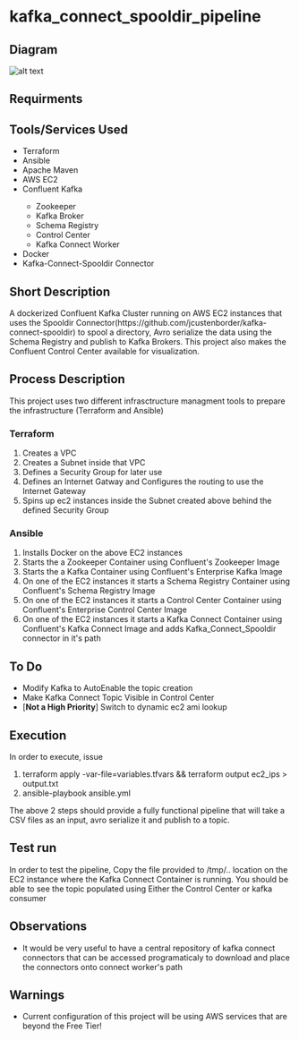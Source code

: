 # kafka_connect_spooldir_pipeline
<h2>
  Diagram
</h2>

![alt text](https://github.com/tigstep/flume_kafka/blob/master/diagrams/kafka_connect_spooldir.jpg)
<h2>
  Requirments
</h2>
<h2>
  Tools/Services Used
</h2>
<ul>
  <li>Terraform</li>
  <li>Ansible</li>
  <li>Apache Maven</li>
  <li>AWS EC2</li>
  <li>Confluent Kafka</li>
    <ul>
      <li>Zookeeper</li>
      <li>Kafka Broker</li>
      <li>Schema Registry</li>
      <li>Control Center</li>
      <li>Kafka Connect Worker</li>
    </ul>
  <li>Docker</li>
  <li>Kafka-Connect-Spooldir Connector</li>
</ul>
<h2>
  Short Description
</h2>
A dockerized Confluent Kafka Cluster running on AWS EC2 instances that uses the Spooldir Connector(https://github.com/jcustenborder/kafka-connect-spooldir) to spool a directory, Avro serialize the data using the Schema Registry and publish to Kafka Brokers. This project also makes the Confluent Control Center available for visualization.  
<h2>
  Process Description
</h2>
This project uses two different infrasctructure managment tools to prepare the infrastructure (Terraform and Ansible)
    <h3>
      Terraform
    </h3>
    <ol>
      <li>Creates a VPC</li>
      <li>Creates a Subnet inside that VPC</li>
      <li>Defines a Security Group for later use</li>
      <li>Defines an Internet Gatway and Configures the routing to use the Internet Gateway</li>
      <li>Spins up ec2 instances inside the Subnet created above behind the defined Security Group</li>
    </ol>
    <h3>
      Ansible
    </h3>
  <ol>
    <li>Installs Docker on the above EC2 instances</li>
    <li>Starts the a Zookeeper Container using Confluent's Zookeeper Image</li>
    <li>Starts the a Kafka Container using Confluent's Enterprise Kafka Image</li>
    <li>On one of the EC2 instances it starts a Schema Registry Container using Confluent's Schema Registry Image</li>
    <li>On one of the EC2 instances it starts a Control Center Container using Confluent's Enterprise Control Center Image</li>
    <li>On one of the EC2 instances it starts a Kafka Connect Container using Confluent's Kafka Connect Image and adds Kafka_Connect_Spooldir connector in it's path</li>
  </ol>
<h2>
  To Do
</h2>
<ul>
  <li>Modify Kafka to AutoEnable the topic creation</li>
  <li>Make Kafka Connect Topic Visible in Control Center</li>
  <li>[<b>Not a High Priority</b>] Switch to dynamic ec2 ami lookup</li>
</ul>
<h2>
  Execution
</h2>
  In order to execute, issue
  <ol>
    <li>terraform apply -var-file=variables.tfvars && terraform output  ec2_ips > output.txt</li>
    <li>ansible-playbook ansible.yml</li>
  </ol>
  The above 2 steps should provide a fully functional pipeline that will take a CSV files as an input, avro serialize it and publish to a topic.
<h2>
  Test run
</h2>
  In order to test the pipeline,
  Copy the file provided to /tmp/.. location on the EC2 instance where the Kafka Connect Container is running.
  You should be able to see the topic populated using Either the Control Center or kafka consumer
<h2>
Observations
</h2>
<ul>
  <li>It would be very useful to have a central repository of kafka connect connectors that can be accessed programaticaly to download and place the connectors onto connect worker's path</li>
</ul>
<h2>
  Warnings
</h2>
<ul>
  <li>Current configuration of this project will be using AWS services that are beyond the Free Tier!</li>
</ul>
